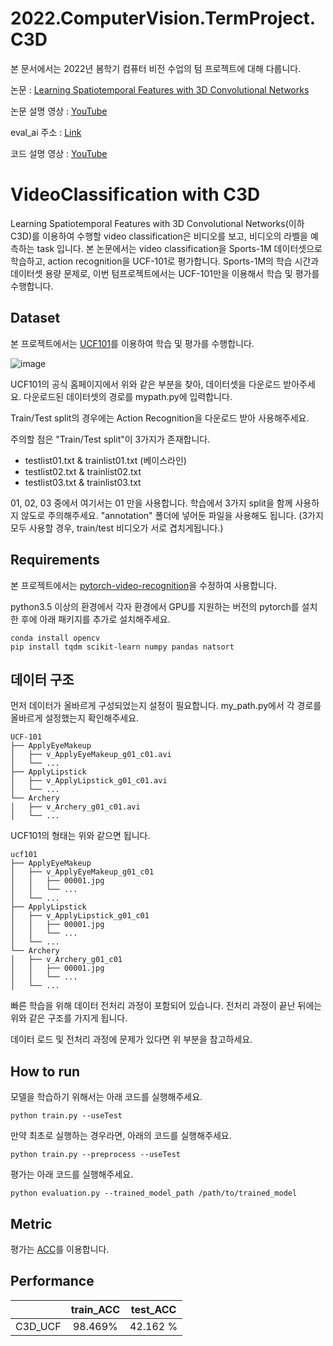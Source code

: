 # 2022.ComputerVision.TermProject.C3D

본 문서에서는 2022년 봄학기 컴퓨터 비전 수업의 텀 프로젝트에 대해 다룹니다.

논문 : [Learning Spatiotemporal Features with 3D Convolutional Networks](https://arxiv.org/pdf/1412.0767v4.pdf)

논문 설명 영상 : [YouTube](https://youtu.be/U6PmduQ1BQw)

eval_ai 주소 : [Link](http://203.250.148.128:3088/web/challenges/challenge-page/85/overview)

코드 설명 영상 : [YouTube](https://youtu.be/0senzUXK_3E)

# VideoClassification with C3D
Learning Spatiotemporal Features with 3D Convolutional Networks(이하 C3D)를 이용하여 수행할 video classification은 비디오를 보고, 비디오의 라벨을 예측하는 task 입니다. 본 논문에서는 video classification을 Sports-1M 데이터셋으로 학습하고, action recognition을 UCF-101로 평가합니다. Sports-1M의 학습 시간과 데이터셋 용량 문제로, 이번 텀프로젝트에서는 UCF-101만을 이용해서 학습 및 평가를 수행합니다.

## Dataset
본 프로젝트에서는 [UCF101](https://www.crcv.ucf.edu/data/UCF101.php)를 이용하여 학습 및 평가를 수행합니다.

![image](https://user-images.githubusercontent.com/24697575/167851410-3e802e6d-02f1-4fc8-aa28-86799016181f.png)

UCF101의 공식 홈페이지에서 위와 같은 부분을 찾아, 데이터셋을 다운로드 받아주세요. 다운로드된 데이터셋의 경로를 mypath.py에 입력합니다.

Train/Test split의 경우에는 Action Recognition을 다운로드 받아 사용해주세요.

주의할 점은 "Train/Test split"이 3가지가 존재합니다.

- testlist01.txt & trainlist01.txt (베이스라인)
- testlist02.txt & trainlist02.txt
- testlist03.txt & trainlist03.txt

01, 02, 03 중에서 여기서는 01 만을 사용합니다. 학습에서 3가지 split을 함께 사용하지 않도로 주의해주세요. "annotation" 폴더에 넣어둔 파일을 사용해도 됩니다. (3가지 모두 사용할 경우, train/test 비디오가 서로 겹치게됩니다.)

## Requirements

본 프로젝트에서는 [pytorch-video-recognition](https://github.com/jfzhang95/pytorch-video-recognition)을 수정하여 사용합니다.

python3.5 이상의 환경에서 각자 환경에서 GPU를 지원하는 버전의 pytorch를 설치한 후에 아래 패키지를 추가로 설치해주세요.

```
conda install opencv
pip install tqdm scikit-learn numpy pandas natsort 
```

## 데이터 구조

먼저 데이터가 올바르게 구성되었는지 설정이 필요합니다. my_path.py에서 각 경로를 올바르게 설정했는지 확인해주세요.

```
UCF-101
├── ApplyEyeMakeup
│   ├── v_ApplyEyeMakeup_g01_c01.avi
│   └── ...
├── ApplyLipstick
│   ├── v_ApplyLipstick_g01_c01.avi
│   └── ...
└── Archery
│   ├── v_Archery_g01_c01.avi
│   └── ...
```
UCF101의 형태는 위와 같으면 됩니다.

```
ucf101
├── ApplyEyeMakeup
│   ├── v_ApplyEyeMakeup_g01_c01
│   │   ├── 00001.jpg
│   │   └── ...
│   └── ...
├── ApplyLipstick
│   ├── v_ApplyLipstick_g01_c01
│   │   ├── 00001.jpg
│   │   └── ...
│   └── ...
└── Archery
│   ├── v_Archery_g01_c01
│   │   ├── 00001.jpg
│   │   └── ...
│   └── ...
```
빠른 학습을 위해 데이터 전처리 과정이 포함되어 있습니다. 전처리 과정이 끝난 뒤에는 위와 같은 구조를 가지게 됩니다.

데이터 로드 및 전처리 과정에 문제가 있다면 위 부분을 참고하세요.

## How to run
모델을 학습하기 위해서는 아래 코드를 실행해주세요.
```
python train.py --useTest
```

만약 최초로 실행하는 경우라면, 아래의 코드를 실행해주세요.
```
python train.py --preprocess --useTest
```


평가는 아래 코드를 실행해주세요.
```
python evaluation.py --trained_model_path /path/to/trained_model
```

## Metric

평가는 [ACC](https://scikit-learn.org/stable/modules/generated/sklearn.metrics.accuracy_score.html?highlight=acc#sklearn.metrics.accuracy_score)를 이용합니다.

## Performance

||train_ACC|test_ACC|
|:---:|:---:|:---:|
|C3D_UCF|98.469%|42.162	%|
